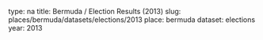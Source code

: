 type: na
title: Bermuda / Election Results (2013)
slug: places/bermuda/datasets/elections/2013
place: bermuda
dataset: elections
year: 2013
